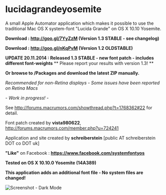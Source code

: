 lucidagrandeyosemite
====================

A small Apple Automator application which makes it possible to use the traditional Mac OS X system-font "Lucida Grande" on OS X 10.10 Yosemite.

**Download : http://goo.gl/7YyZzM (Version 1.3 STABLE - see changelog)**

**Download : http://goo.gl/nKqPvM (Version 1.2 OLDSTABLE)**


**UPDATE 20.11.2014 : Released 1.3 STABLE - new font patch - includes different font-weights**
** Please report your results with version 1.3! **

**Or browse to /Packages and download the latest ZIP manually.**

*Recommended for non-Retina displays - Some issues have been reported on Retina Macs*

*- Work in progress! -*


See http://forums.macrumors.com/showthread.php?t=1768362#22 for detail.

Font patch created by **vista980622**, http://forums.macrumors.com/member.php?u=724241

Application and site created by **schreiberstein** [public AT schreiberstein DOT co DOT uk]


**"Like"** on Facebook : **https://www.facebook.com/systemfontyos**

**Tested on OS X 10.10.0 Yosemite (14A389)**

**This application adds an additional font file - No system files are changed!**

![](https://raw.githubusercontent.com/schreiberstein/lucidagrandeyosemite/master/Screenshots/Screenshot_Dark_Mode.jpg "Screenshot - Dark Mode")

